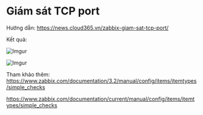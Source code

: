 # Giám sát TCP port

Hướng dẫn: https://news.cloud365.vn/zabbix-giam-sat-tcp-port/

Kết quả:

![Imgur](https://i.imgur.com/Yf4dL0g.png)

![Imgur](https://i.imgur.com/TdHXQAB.png)

Tham khảo thêm: https://www.zabbix.com/documentation/3.2/manual/config/items/itemtypes/simple_checks

https://www.zabbix.com/documentation/current/manual/config/items/itemtypes/simple_checks 